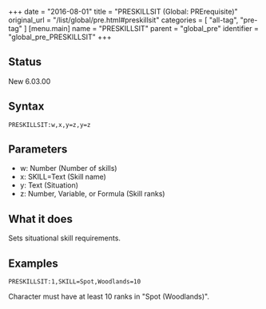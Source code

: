 +++
date = "2016-08-01"
title = "PRESKILLSIT (Global: PRErequisite)"
original_url = "/list/global/pre.html#preskillsit"
categories = [ "all-tag", "pre-tag" ]
[menu.main]
    name = "PRESKILLSIT"
    parent = "global_pre"
    identifier = "global_pre_PRESKILLSIT"
+++

## Status

New 6.03.00

## Syntax

`PRESKILLSIT:w,x,y=z,y=z`

## Parameters

-   w: Number (Number of skills)
-   x: SKILL=Text (Skill name)
-   y: Text (Situation)
-   z: Number, Variable, or Formula (Skill ranks)



What it does
------------

Sets situational skill requirements.

Examples
--------

`PRESKILLSIT:1,SKILL=Spot,Woodlands=10`

Character must have at least 10 ranks in "Spot (Woodlands)".

